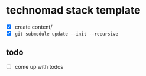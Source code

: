 # technomad stack template

- [x] create content/
- [x] `git submodule update --init --recursive`

## todo

- [ ] come up with todos

